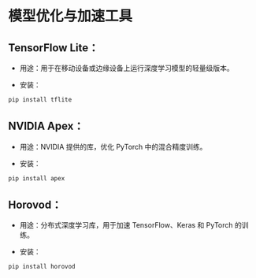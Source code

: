 # 模型优化与加速工具
## TensorFlow Lite：

- 用途：用于在移动设备或边缘设备上运行深度学习模型的轻量级版本。

- 安装：

```bash
pip install tflite
```

## NVIDIA Apex：

- 用途：NVIDIA 提供的库，优化 PyTorch 中的混合精度训练。

- 安装：

```bash
pip install apex
```

## Horovod：

- 用途：分布式深度学习库，用于加速 TensorFlow、Keras 和 PyTorch 的训练。

- 安装：

```bash
pip install horovod
```
